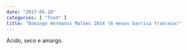 ```yaml
---
date: "2017-05-10"
categories: [ "food" ]
title: "Domingo Hermanos Malbec 2014 (6 meses barrica francesa)"
---
```

Ácido, seco e amargo.
